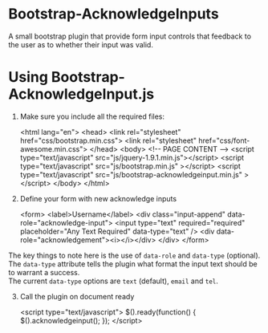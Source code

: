 Bootstrap-AcknowledgeInputs
===========================

A small bootstrap plugin that provide form input controls that feedback to the user as to whether their input was valid.

Using Bootstrap-AcknowledgeInput.js
===================================

1. Make sure you include all the required files:

    &lt;html lang="en"&gt;
        &lt;head&gt;
            &lt;link rel="stylesheet" href="css/bootstrap.min.css"&gt;
            &lt;link rel="stylesheet" href="css/font-awesome.min.css"&gt;
        &lt;/head&gt;
        &lt;body&gt;
            &lt;!-- PAGE CONTENT --&gt;
            &lt;script type="text/javascript" src="js/jquery-1.9.1.min.js"&gt;&lt;/script&gt;
            &lt;script type="text/javascript" src="js/bootstrap.min.js" &gt;&lt;/script&gt;
            &lt;script type="text/javascript" src="js/bootstrap-acknowledgeinput.min.js" &gt;&lt;/script&gt;
        &lt;/body&gt;
    &lt;/html&gt; 

2. Define your form with new acknowledge inputs

    &lt;form&gt;
        &lt;label&gt;Username&lt;/label&gt;
        &lt;div class=&quot;input-append&quot; data-role=&quot;acknowledge-input&quot;&gt;
            &lt;input type=&quot;text&quot; required=&quot;required&quot; placeholder=&quot;Any Text Required&quot; data-type=&quot;text&quot; /&gt;
            &lt;div data-role=&quot;acknowledgement&quot;&gt;&lt;i&gt;&lt;/i&gt;&lt;/div&gt;
        &lt;/div&gt;
    &lt;/form&gt;

The key things to note here is the use of `data-role` and `data-type` (optional). <br/>
The `data-type` attribute tells the plugin what format the input text should be to warrant a success.<br/>
The current `data-type` options are `text` (default), `email` and `tel`.

3. Call the plugin on document ready

    &lt;script type=&quot;text/javascript&quot;&gt;
        $().ready(function() {
            $().acknowledgeinput();
        });
    &lt;/script&gt;
